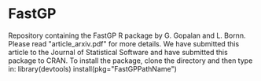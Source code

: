 # FastGP
Repository containing the FastGP R package by G. Gopalan and L. Bornn. Please read "article_arxiv.pdf" for more details. We have submitted this article to the Journal of Statistical Software and have submitted this package to CRAN. To install the package, clone the directory and then type in:
library(devtools)
install(pkg="FastGPPathName")

